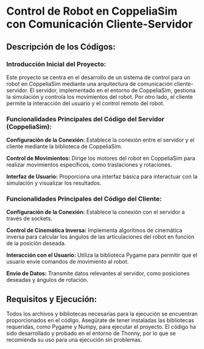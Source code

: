 # Control de Robot en CoppeliaSim con Comunicación Cliente-Servidor
## Descripción de los Códigos:
### Introducción Inicial del Proyecto:
Este proyecto se centra en el desarrollo de un sistema de control para un robot en CoppeliaSim mediante una arquitectura de comunicación cliente-servidor. El servidor, implementado en el entorno de CoppeliaSim, gestiona la simulación y controla los movimientos del robot. Por otro lado, el cliente permite la interacción del usuario y el control remoto del robot.

### Funcionalidades Principales del Código del Servidor (CoppeliaSim):

__Configuración de la Conexión:__ Establece la conexión entre el servidor y el cliente mediante la biblioteca de CoppeliaSim.

__Control de Movimientos:__ Dirige los motores del robot en CoppeliaSim para realizar movimientos específicos, como traslaciones y rotaciones.

__Interfaz de Usuario:__ Proporciona una interfaz básica para interactuar con la simulación y visualizar los resultados.

### Funcionalidades Principales del Código del Cliente:

__Configuración de la Conexión:__ Establece la conexión con el servidor a través de sockets.

__Control de Cinemática Inversa:__ Implementa algoritmos de cinemática inversa para calcular los ángulos de las articulaciones del robot en función de la posición deseada.

__Interacción con el Usuario:__ Utiliza la biblioteca Pygame para permitir que el usuario envíe comandos de movimiento al robot.

__Envío de Datos:__ Transmite datos relevantes al servidor, como posiciones deseadas y ángulos de rotación.

## Requisitos y Ejecución:
Todos los archivos y bibliotecas necesarias para la ejecución se encuentran proporcionados en el código. Asegúrate de tener instaladas las bibliotecas requeridas, como Pygame y Numpy, para ejecutar el proyecto. El código ha sido desarrollado y probado en el entorno de Thonny, por lo que se recomienda su uso para una ejecución sin problemas.





